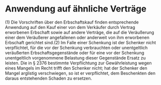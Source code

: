 # Anwendung auf ähnliche Verträge

(1) Die Vorschriften über den Erbschaftskauf finden entsprechende Anwendung auf den Kauf einer von dem Verkäufer durch Vertrag erworbenen Erbschaft sowie auf andere Verträge, die auf die Veräußerung einer dem Veräußerer angefallenen oder anderweit von ihm erworbenen Erbschaft gerichtet sind.(2) Im Falle einer Schenkung ist der Schenker nicht verpflichtet, für die vor der Schenkung verbrauchten oder unentgeltlich veräußerten Erbschaftsgegenstände oder für eine vor der Schenkung unentgeltlich vorgenommene Belastung dieser Gegenstände Ersatz zu leisten. Die in § 2376 bestimmte Verpflichtung zur Gewährleistung wegen eines Mangels im Recht trifft den Schenker nicht; hat der Schenker den Mangel arglistig verschwiegen, so ist er verpflichtet, dem Beschenkten den daraus entstehenden Schaden zu ersetzen. 

